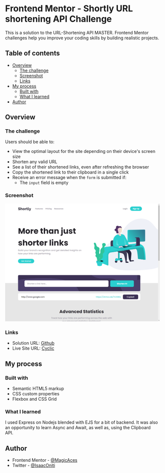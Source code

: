 # Frontend Mentor - Shortly URL shortening API Challenge

This is a solution to the URL-Shortening API MASTER. Frontend Mentor challenges help you improve your coding skills by building realistic projects. 

## Table of contents

- [Overview](#overview)
  - [The challenge](#the-challenge)
  - [Screenshot](#screenshot)
  - [Links](#links)
- [My process](#my-process)
  - [Built with](#built-with)
  - [What I learned](#what-i-learned)
- [Author](#author)

## Overview

### The challenge

Users should be able to:

- View the optimal layout for the site depending on their device's screen size
- Shorten any valid URL
- See a list of their shortened links, even after refreshing the browser
- Copy the shortened link to their clipboard in a single click
- Receive an error message when the `form` is submitted if:
  - The `input` field is empty

### Screenshot

![](./screenshot.png)


### Links

- Solution URL: [Github](https://github.com/MagicAces/url-shortening)
- Live Site URL: [Cyclic](https://urlshortener.cyclic.app)

## My process

### Built with

- Semantic HTML5 markup
- CSS custom properties
- Flexbox and CSS Grid


### What I learned

I used Express on Nodejs blended with EJS for a bit of backend. It was also an opportunity to learn Async and Await, as well as, using the Clipboard API.


## Author

- Frontend Mentor - [@MagicAces](https://www.frontendmentor.io/profile/MagicAces)
- Twitter - [@IsaacOniti](https://www.twitter.com/IsaacOniti)


